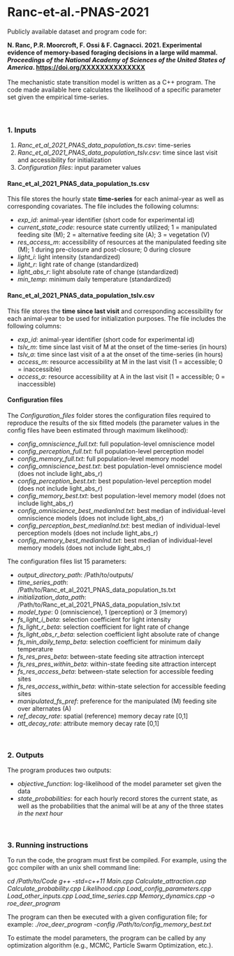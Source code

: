 # Ranc-et-al.-PNAS-2021

Publicly available dataset and program code for:

**N. Ranc, P.R. Moorcroft, F. Ossi & F. Cagnacci. 2021. Experimental evidence of memory-based foraging decisions in a large wild mammal. *Proceedings of the National Academy of Sciences of the United States of America*. https://doi.org/XXXXXXXXXXXXXX**
<br> 
<br>
The mechanistic state transition model is written as a C++ program. The code made available here calculates the likelihood of a specific parameter set given the empirical time-series.\
<br>
<br>

### 1. Inputs
1. *Ranc_et_al_2021_PNAS_data_population_ts.csv*: time-series
1. *Ranc_et_al_2021_PNAS_data_population_tslv.csv*: time since last visit and accessibility for initialization
1. *Configuration files*: input parameter values

#### Ranc_et_al_2021_PNAS_data_population_ts.csv
This file stores the hourly state **time-series** for each animal-year as well as corresponding covariates. The file includes the following columns:
* *exp_id*: animal-year identifier (short code for experimental id)
* *current_state_code*: resource state currently utilized; 1 = manipulated feeding site (M); 2 = alternative feeding site (A); 3 = vegetation (V)
* *res_access_m*: accessibility of resources at the manipulated feeding site (M); 1 during pre-closure and post-closure; 0 during closure
* *light_i*: light intensity (standardized)
* *light_r*: light rate of change (standardized)
* *light_abs_r*: light absolute rate of change (standardized)
* *min_temp*: minimum daily temperature (standardized)

#### Ranc_et_al_2021_PNAS_data_population_tslv.csv
This file stores the **time since last visit** and corresponding accessibility for each animal-year to be used for initialization purposes. The file includes the following columns:
* *exp_id*: animal-year identifier (short code for experimental id)
* *tslv_m*: time since last visit of M at the onset of the time-series (in hours)
* *tslv_a*: time since last visit of a at the onset of the time-series (in hours)
* *access_m*: resource accessibility at M in the last visit (1 = accessible; 0 = inaccessible)
* *access_a*: resource accessibility at A in the last visit (1 = accessible; 0 = inaccessible)

#### Configuration files
The *Configuration_files* folder stores the configuration files required to reproduce the results of the six fitted models (the parameter values in the config files have been estimated through maximum likelihood):
* *config_omniscience_full.txt*: full population-level omniscience model
* *config_perception_full.txt*: full population-level perception model
* *config_memory_full.txt*: full population-level memory model
* *config_omniscience_best.txt*: best population-level omniscience model (does not include light_abs_r)
* *config_perception_best.txt*: best population-level perception model (does not include light_abs_r)
* *config_memory_best.txt*: best population-level memory model (does not include light_abs_r)
* *config_omniscience_best_medianInd.txt*: best median of individual-level omniscience models (does not include light_abs_r)
* *config_perception_best_medianInd.txt*: best median of individual-level perception models (does not include light_abs_r)
* *config_memory_best_medianInd.txt*: best median of individual-level memory models (does not include light_abs_r)

The configuration files list 15 parameters:
* *output_directory_path*: /Path/to/outputs/
* *time_series_path*: /Path/to/Ranc_et_al_2021_PNAS_data_population_ts.txt
* *initialization_data_path*: /Path/to/Ranc_et_al_2021_PNAS_data_population_tslv.txt
* *model_type*: 0 (omniscience), 1 (perception) or 3 (memory)
* *fs_light_i_beta*: selection coefficient for light intensity
* *fs_light_r_beta*: selection coefficient for light rate of change
* *fs_light_abs_r_beta*: selection coefficient light absolute rate of change
* *fs_min_daily_temp_beta*: selection coefficient for minimum daily temperature
* *fs_res_pres_beta*: between-state feeding site attraction intercept
* *fs_res_pres_within_beta*: within-state feeding site attraction intercept
* *fs_res_access_beta*: between-state selection for accessible feeding sites
* *fs_res_access_within_beta*: within-state selection for accessible feeding sites
* *manipulated_fs_pref*: preference for the manipulated (M) feeding site over alternates (A)
* *ref_decay_rate*: spatial (reference) memory decay rate [0,1]
* *att_decay_rate*: attribute memory decay rate [0,1]
<br>


### 2. Outputs
The program produces two outputs:
* *objective_function*: log-likelihood of the model parameter set given the data
* *state_probabilities*: for each hourly record stores the current state, as well as the probabilities that the animal will be at any of the three states *in the next hour*
<br>


### 3. Running instructions
To run the code, the program must first be compiled. For example, using the gcc compiler with an unix shell command line:

*cd /Path/to/Code*
*g++ -std=c++11 Main.cpp Calculate_attraction.cpp Calculate_probability.cpp Likelihood.cpp Load_config_parameters.cpp Load_other_inputs.cpp Load_time_series.cpp Memory_dynamics.cpp -o roe_deer_program*
<br>

The program can then be executed with a given configuration file; for example:
*./roe_deer_program -config /Path/to/config_memory_best.txt*
<br>

To estimate the model parameters, the  program can be called by any optimization algorithm (e.g., MCMC, Particle Swarm Optimization, etc.).
